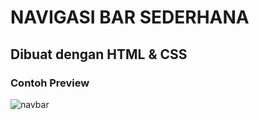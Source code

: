 # NAVIGASI BAR SEDERHANA
## Dibuat dengan HTML & CSS
### Contoh Preview
![navbar](https://user-images.githubusercontent.com/111034379/187730763-a64d4929-ed5e-4695-8eff-999fa73fe99c.png)

